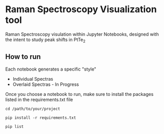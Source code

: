 # **Raman Spectroscopy Visualization tool** 
Raman Spectroscopy visulation within Jupyter Notebooks, designed with the intent to study peak shifts in PtTe<sub>2<sub>

## How to run ##
Each notebook generates a specific "style"
* Individual Spectras 
* Overlaid Spectras - In Progress

Once you choose a notebook to run, make sure to install the packages listed in the requirements.txt file
   
```cd /path/to/your/project```

```pip install -r requirements.txt```
 
```pip list```